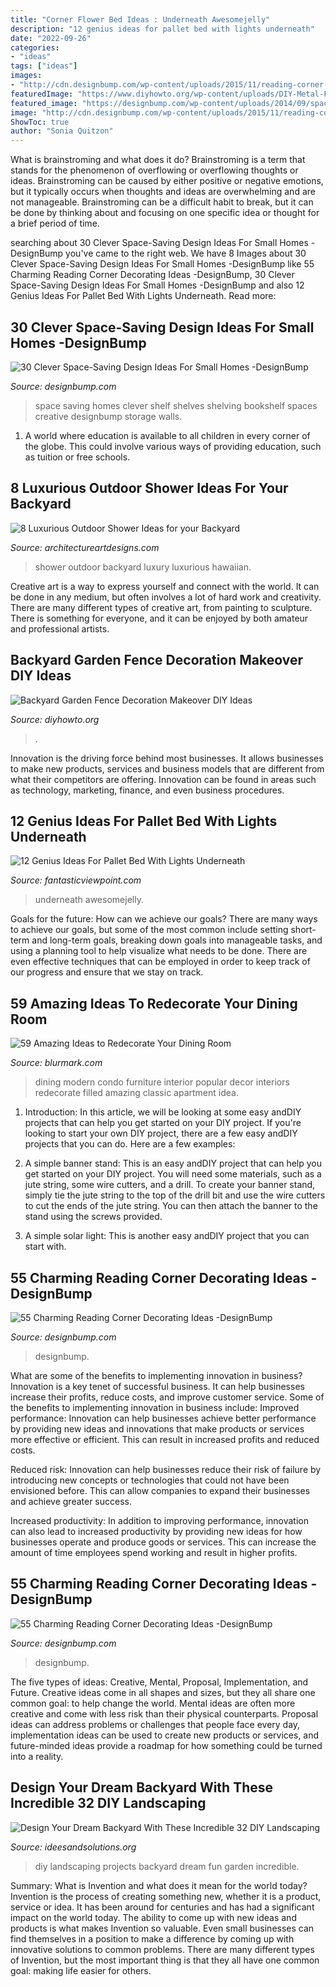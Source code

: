 ```yaml
---
title: "Corner Flower Bed Ideas : Underneath Awesomejelly"
description: "12 genius ideas for pallet bed with lights underneath"
date: "2022-09-26"
categories:
- "ideas"
tags: ["ideas"]
images:
- "http://cdn.designbump.com/wp-content/uploads/2015/11/reading-corner-nook09.jpg"
featuredImage: "https://www.diyhowto.org/wp-content/uploads/DIY-Metal-Flower-Garden-Fence-Decor-20-Fence-Decoration-Makeover-DIY-Ideas-DIYHowto.jpg"
featured_image: "https://designbump.com/wp-content/uploads/2014/09/space-saving-design-ideas-007.jpg"
image: "http://cdn.designbump.com/wp-content/uploads/2015/11/reading-corner-nook01.jpg"
ShowToc: true
author: "Sonia Quitzon"
---
```



What is brainstroming and what does it do?
Brainstroming is a term that stands for the phenomenon of overflowing or overflowing thoughts or ideas. Brainstroming can be caused by either positive or negative emotions, but it typically occurs when thoughts and ideas are overwhelming and are not manageable. Brainstroming can be a difficult habit to break, but it can be done by thinking about and focusing on one specific idea or thought for a brief period of time.

	

		
searching about 30 Clever Space-Saving Design Ideas For Small Homes -DesignBump you've came to the right web. We have 8 Images about 30 Clever Space-Saving Design Ideas For Small Homes -DesignBump like 55 Charming Reading Corner Decorating Ideas -DesignBump, 30 Clever Space-Saving Design Ideas For Small Homes -DesignBump and also 12 Genius Ideas For Pallet Bed With Lights Underneath. Read more:
		
    
## 30 Clever Space-Saving Design Ideas For Small Homes -DesignBump

<img loading=lazy src="https://designbump.com/wp-content/uploads/2014/09/space-saving-design-ideas-007.jpg" onerror="this.onerror=null;this.src='https://tse3.mm.bing.net/th?id=OIP.9CVghvgbXQm_Tyuw4iVFdgAAAA&amp;pid=15.1';" alt="30 Clever Space-Saving Design Ideas For Small Homes -DesignBump">

_Source: designbump.com_

>space saving homes clever shelf shelves shelving bookshelf spaces creative designbump storage walls. 

	

1. A world where education is available to all children in every corner of the globe. This could involve various ways of providing education, such as tuition or free schools. 

    
## 8 Luxurious Outdoor Shower Ideas For Your Backyard

<img loading=lazy src="http://www.architectureartdesigns.com/wp-content/uploads/2019/04/hawaiian-luxury-630x944.jpg" onerror="this.onerror=null;this.src='https://tse2.mm.bing.net/th?id=OIP.Em_QoTjyCy-fVPOLzfOfLAHaLG&amp;pid=15.1';" alt="8 Luxurious Outdoor Shower Ideas for your Backyard">

_Source: architectureartdesigns.com_

>shower outdoor backyard luxury luxurious hawaiian. 

	

Creative art is a way to express yourself and connect with the world. It can be done in any medium, but often involves a lot of hard work and creativity. There are many different types of creative art, from painting to sculpture. There is something for everyone, and it can be enjoyed by both amateur and professional artists.

    
## Backyard Garden Fence Decoration Makeover DIY Ideas

<img loading=lazy src="https://www.diyhowto.org/wp-content/uploads/DIY-Metal-Flower-Garden-Fence-Decor-20-Fence-Decoration-Makeover-DIY-Ideas-DIYHowto.jpg" onerror="this.onerror=null;this.src='https://tse2.mm.bing.net/th?id=OIP.CfBWLJtQSjk-m2t2pbmnbwHaLH&amp;pid=15.1';" alt="Backyard Garden Fence Decoration Makeover DIY Ideas">

_Source: diyhowto.org_

>. 

	

Innovation is the driving force behind most businesses. It allows businesses to make new products, services and business models that are different from what their competitors are offering. Innovation can be found in areas such as technology, marketing, finance, and even business procedures.

    
## 12 Genius Ideas For Pallet Bed With Lights Underneath

<img loading=lazy src="http://www.fantasticviewpoint.com/wp-content/uploads/2016/08/9_1464869047-634x852.jpg" onerror="this.onerror=null;this.src='https://tse2.mm.bing.net/th?id=OIP.pbjLtmY7MI0DMK0Sha9krQHaJ8&amp;pid=15.1';" alt="12 Genius Ideas For Pallet Bed With Lights Underneath">

_Source: fantasticviewpoint.com_

>underneath awesomejelly. 

	

Goals for the future: How can we achieve our goals?
There are many ways to achieve our goals, but some of the most common include setting short-term and long-term goals, breaking down goals into manageable tasks, and using a planning tool to help visualize what needs to be done. There are even effective techniques that can be employed in order to keep track of our progress and ensure that we stay on track.

    
## 59 Amazing Ideas To Redecorate Your Dining Room

<img loading=lazy src="https://www.blurmark.com/wp-content/uploads/2017/05/Black-Theme-Dining-Room-Decor-With-Beautiful-Black-Light.jpg" onerror="this.onerror=null;this.src='https://tse3.mm.bing.net/th?id=OIP.PPFVmV_qMvkfa3cuHyvsuQHaJC&amp;pid=15.1';" alt="59 Amazing Ideas to Redecorate Your Dining Room">

_Source: blurmark.com_

>dining modern condo furniture interior popular decor interiors redecorate filled amazing classic apartment idea. 

	

1) Introduction: In this article, we will be looking at some easy andDIY projects that can help you get started on your DIY project.
If you're looking to start your own DIY project, there are a few easy andDIY projects that you can do. Here are a few examples:
1) A simple banner stand: This is an easy andDIY project that can help you get started on your DIY project. You will need some materials, such as a jute string, some wire cutters, and a drill. To create your banner stand, simply tie the jute string to the top of the drill bit and use the wire cutters to cut the ends of the jute string. You can then attach the banner to the stand using the screws provided.

2) A simple solar light: This is another easy andDIY project that you can start with.

    
## 55 Charming Reading Corner Decorating Ideas -DesignBump

<img loading=lazy src="http://cdn.designbump.com/wp-content/uploads/2015/11/reading-corner-nook01.jpg" onerror="this.onerror=null;this.src='https://tse3.mm.bing.net/th?id=OIP.T3QBHOtwZOk8xHLgaKp-8gHaLn&amp;pid=15.1';" alt="55 Charming Reading Corner Decorating Ideas -DesignBump">

_Source: designbump.com_

>designbump. 

	

What are some of the benefits to implementing innovation in business?
Innovation is a key tenet of successful business. It can help businesses increase their profits, reduce costs, and improve customer service. Some of the benefits to implementing innovation in business include: 
Improved performance: Innovation can help businesses achieve better performance by providing new ideas and innovations that make products or services more effective or efficient. This can result in increased profits and reduced costs. 

Reduced risk: Innovation can help businesses reduce their risk of failure by introducing new concepts or technologies that could not have been envisioned before. This can allow companies to expand their businesses and achieve greater success. 

Increased productivity: In addition to improving performance, innovation can also lead to increased productivity by providing new ideas for how businesses operate and produce goods or services. This can increase the amount of time employees spend working and result in higher profits.

    
## 55 Charming Reading Corner Decorating Ideas -DesignBump

<img loading=lazy src="http://cdn.designbump.com/wp-content/uploads/2015/11/reading-corner-nook09.jpg" onerror="this.onerror=null;this.src='https://tse2.mm.bing.net/th?id=OIP.4Ae_qFD_PhNIDTuw76pDRwHaLH&amp;pid=15.1';" alt="55 Charming Reading Corner Decorating Ideas -DesignBump">

_Source: designbump.com_

>designbump. 

	

The five types of ideas: Creative, Mental, Proposal, Implementation, and Future.
Creative ideas come in all shapes and sizes, but they all share one common goal: to help change the world. Mental ideas are often more creative and come with less risk than their physical counterparts. Proposal ideas can address problems or challenges that people face every day, implementation ideas can be used to create new products or services, and future-minded ideas provide a roadmap for how something could be turned into a reality.

    
## Design Your Dream Backyard With These Incredible 32 DIY Landscaping

<img loading=lazy src="http://4.bp.blogspot.com/-1SOaAWvC1VM/VT-G3vpBP_I/AAAAAAAAGZc/V72Hv8elzo4/w1200-h630-p-k-no-nu/Top-32-DIY-Fun-Landscaping-Ideas-For-Your-Dream-Backyard.jpg" onerror="this.onerror=null;this.src='https://tse3.mm.bing.net/th?id=OIP.ONj6v5bNmnzi5BQzEPaGtAHaD4&amp;pid=15.1';" alt="Design Your Dream Backyard With These Incredible 32 DIY Landscaping">

_Source: ideesandsolutions.org_

>diy landscaping projects backyard dream fun garden incredible. 

	

Summary: What is Invention and what does it mean for the world today?
Invention is the process of creating something new, whether it is a product, service or idea. It has been around for centuries and has had a significant impact on the world today. The ability to come up with new ideas and products is what makes Invention so valuable. Even small businesses can find themselves in a position to make a difference by coming up with innovative solutions to common problems. There are many different types of Invention, but the most important thing is that they all have one common goal: making life easier for others.

